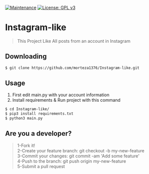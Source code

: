 [![Maintenance](https://img.shields.io/badge/Maintained%3F-yes-green.svg)](https://GitHub.com/Naereen/StrapDown.js/graphs/commit-activity)
[![License: GPL v3](https://img.shields.io/badge/License-GPLv3-blue.svg)](https://www.gnu.org/licenses/gpl-3.0)

# Instagram-like
> This Project Like All posts from an account in Instagram 

## Downloading
```bash
$ git clone https://github.com/morteza1376/Instagram-like.git
```

## Usage
1. First edit main.py with your account information
2. Install requirements & Run project with this command
```bash
$ cd Instagram-like/
$ pip3 install requirements.txt
$ python3 main.py
```
## Are you a developer?
> 1-Fork it!</br>
> 2-Create your feature branch: git checkout -b my-new-feature</br>
> 3-Commit your changes: git commit -am 'Add some feature'</br>
> 4-Push to the branch: git push origin my-new-feature</br>
> 5-Submit a pull request</br>